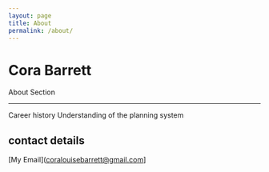 ```yaml
---
layout: page
title: About
permalink: /about/
---
```


# Cora Barrett

About Section

---

Career history
Understanding of the planning system


## contact details

[My Email](coralouisebarrett@gmail.com]
